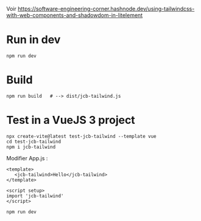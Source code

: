
Voir https://software-engineering-corner.hashnode.dev/using-tailwindcss-with-web-components-and-shadowdom-in-litelement

# Run in dev
```
npm run dev
```

# Build
```
npm run build   # --> dist/jcb-tailwind.js
```

# Test in a VueJS 3 project
```
npx create-vite@latest test-jcb-tailwind --template vue
cd test-jcb-tailwind
npm i jcb-tailwind
```

Modifier App.js :
```
<template>
   <jcb-tailwind>Hello</jcb-tailwind>
</template>

<script setup>
import 'jcb-tailwind'
</script>
```

```
npm run dev
```
